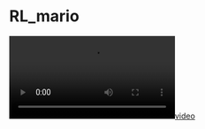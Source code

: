 # RL_mario

[![video](https://github.com/Green00101/RL_mario/blob/main/result.mp4)](https://github.com/Green00101/RL_mario/assets/54564107/d986e838-4263-4fe0-b73a-432e4c4cf0bc)
